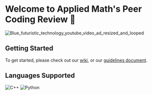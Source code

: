 # Welcome to Applied Math's Peer Coding Review 👋

<!--
** More information about the group coming soon! **
-->

<!--
** Gif **
-->
![Blue_futuristic_technology_youtube_video_ad_resized_and_looped](https://github.com/Peer-Code-Review/.github/assets/40783656/0ac6c2f4-4c91-419e-bf75-ce5b1113a6ce)





## Getting Started
To get started, please check out our [wiki](https://github.com/Peer-Code-Review/.github/wiki), or our [guidelines document](https://docs.google.com/document/d/1vvopoecmVpDh908BJeasz20YMN967EEScy7fyuvOUqA/edit?usp=sharing).

<!--
** Badges for C++ and Python **
-->
## Languages Supported
![C++](https://img.shields.io/badge/c++-%2300599C.svg?style=for-the-badge&logo=c%2B%2B&logoColor=white)
![Python](https://img.shields.io/badge/python-3670A0?style=for-the-badge&logo=python&logoColor=ffdd54)
